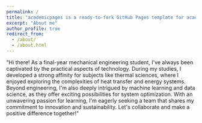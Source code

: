 ```yaml
---
permalink: /
title: "academicpages is a ready-to-fork GitHub Pages template for academic personal websites"
excerpt: "About me"
author_profile: true
redirect_from: 
  - /about/
  - /about.html
---
```


"Hi there! As a final-year mechanical engineering student, I've always been captivated by the practical aspects of technology. During my studies, I developed a strong affinity for subjects like thermal sciences, where I enjoyed exploring the complexities of heat transfer and energy systems. Beyond engineering, I'm also deeply intrigued by machine learning and data science, as they offer exciting possibilities for system optimization. With an unwavering passion for learning, I'm eagerly seeking a team that shares my commitment to innovation and sustainability. Let's collaborate and make a positive difference together!"
